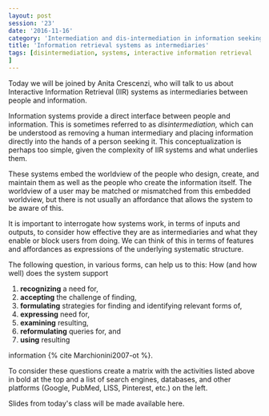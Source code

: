 ```yaml
--- 
layout: post 
session: '23' 
date: '2016-11-16' 
category: 'Intermediation and dis-intermediation in information seeking' 
title: 'Information retrieval systems as intermediaries' 
tags: [disintermediation, systems, interactive information retrieval
] 
--- 
```


Today we will be joined by Anita Crescenzi, who will talk to us about Interactive Information Retrieval (IIR) systems as intermediaries between people and information. 
<excerpt/>

Information systems provide a direct interface between people and information. 
This is sometimes referred to as *disintermediation,* which can be understood as removing a human intermediary and placing information directly into the hands of a person seeking it. 
This conceptualization is perhaps too simple, given the complexity of IIR systems and what underlies them. 

These systems embed the worldview of the people who design, create, and maintain them as well as the people who create the information itself. 
The worldview of a user may be matched or mismatched from this embedded worldview, but there is not usually an affordance that allows the system to be aware of this. 

It is important to interrogate how systems work, in terms of inputs and outputs, to consider how effective they are as intermediaries and what they enable or block users from doing. 
We can think of this in terms of features and affordances as expressions of the underlying systematic structure. 

The following question, in various forms, can help us to this: 
How (and how well) does the system support

1. **recognizing** a need for, 
2. **accepting** the challenge of finding,
3. **formulating** strategies for finding and identifying relevant forms of, 
4. **expressing** need for, 
5. **examining** resulting,
6. **reformulating** queries for, and 
7. **using** resulting

information {% cite Marchionini2007-ot %}.

To consider these questions create a matrix with the activities listed above in bold at the top and a list of search engines, databases, and other platforms (Google, PubMed, LISS, Pinterest, etc.) on the left. 

Slides from today's class will be made available here. 